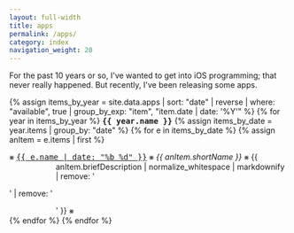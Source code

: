 ```yaml
---
layout: full-width
title: apps
permalink: /apps/
category: index
navigation_weight: 20
---
```


<style>
div.index-item {
  text-indent: -6em !important;
  padding-left: 6em !important;
}
</style>

For the past 10 years or so, I've wanted to get into iOS programming; that never really happened. But recently, I've been releasing some apps.


{% assign items_by_year = site.data.apps | sort: "date" | reverse | where: "available", true | group_by_exp: "item", "item.date | date: '%Y'" %}
{% for year in items_by_year %}
<tt><strong>{{ year.name }}</strong></tt>
{% assign items_by_date = year.items | group_by: "date" %}
{% for e in items_by_date %}
{% assign anItem = e.items | first %}
<div class="index-item">⨳ <span class="post-meta"><tt><a class="post-link" href="/{{ e.urlSlug }}/">{{ e.name | date: "%b %d" }}</a></tt></span> ⨳ <em>{{ anItem.shortName }}</em> ⨳ {{ anItem.briefDescription | normalize_whitespace | markdownify | remove: '<p>' | remove: '</p>' }} ⨳</div>
{% endfor %}
{% endfor %}
